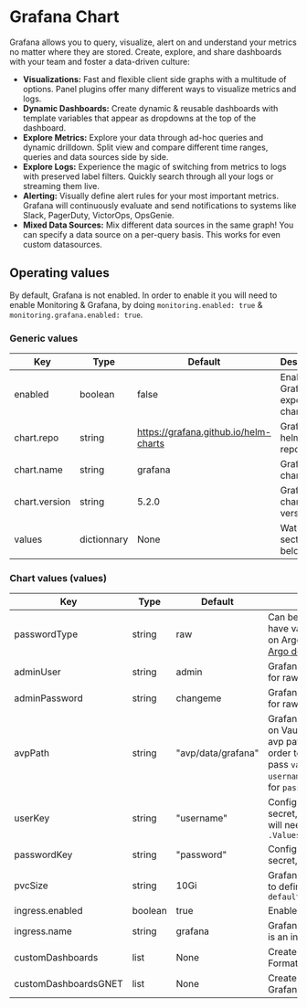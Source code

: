 # Grafana Chart

Grafana allows you to query, visualize, alert on and understand your metrics no matter where they are stored. Create, explore, and share dashboards with your team and foster a data-driven culture:

- **Visualizations:** Fast and flexible client side graphs with a multitude of options. Panel plugins offer many different ways to visualize metrics and logs.
- **Dynamic Dashboards:** Create dynamic & reusable dashboards with template variables that appear as dropdowns at the top of the dashboard.
- **Explore Metrics:** Explore your data through ad-hoc queries and dynamic drilldown. Split view and compare different time ranges, queries and data sources side by side.
- **Explore Logs:** Experience the magic of switching from metrics to logs with preserved label filters. Quickly search through all your logs or streaming them live.
- **Alerting:** Visually define alert rules for your most important metrics. Grafana will continuously evaluate and send notifications to systems like Slack, PagerDuty, VictorOps, OpsGenie.
- **Mixed Data Sources:** Mix different data sources in the same graph! You can specify a data source on a per-query basis. This works for even custom datasources.

## Operating values

By default, Grafana is not enabled. In order to enable it you will need to enable Monitoring & Grafana, by doing `monitoring.enabled: true` & `monitoring.grafana.enabled: true`.

### Generic values

| Key | Type | Default | Description |
|-----|------|---------|-------------|
| enabled | boolean | false | Enable Grafana exporter chart |
| chart.repo | string | <https://grafana.github.io/helm-charts> | Grafana helm repository |
| chart.name | string | grafana | Grafana chart name |
| chart.version | string | 5.2.0 | Grafana chart version |
| values | dictionnary | None | Watch section below |

### Chart values (values)

| Key | Type | Default | Description |
|-----|------|---------|-------------|
| passwordType | string | raw | Can be either raw or vault in order to have vault you will need to enable AVP on ArgoCD watch [AVP documention](../security/avp-documention.md) & [Argo documentation](../integration/argocd.md) first |
| adminUser | string | admin | Grafana default admin username, only for raw type :warning: insecure :warning: |
| adminPassword | string | changeme | Grafana default admin password, only for raw type :warning: insecure :warning: |
| avpPath | string | "avp/data/grafana" | Grafana username and password path on Vault if your kv-v2 path is `avp`, your avp path will be `avp/data/grafana` in order to put secrets here you should pass `vault kv put avp/grafana username=admin password=changeme`, only for `passwordType: vault` |
| userKey | string | "username" | Configure username key in vault kv-v2 secret, only for `passwordType: vault`, you will need to enable AVP in ArgoCD with `.Values.argocd.values.avp.enabled=true` |
| passwordKey | string | "password" | Configure password key in vault kv-v2 secret, only for `passwordType: vault` |
| pvcSize | string | 10Gi | Grafana persistence size, you will need to define a StorageClass in `default.storageClass` |
| ingress.enabled | boolean | true | Enable Grafana ui |
| ingress.name | string | grafana | Grafana ingress name or path (weither it is an ingress wildcard or domain) |
| customDashboards | list | None | Create Grafana custom dashoards (Json Formated), not available at the moment |
| customDashboardsGNET | list | None | Create Grafana Dashboard available on Grafana Net, not available at the moment |
